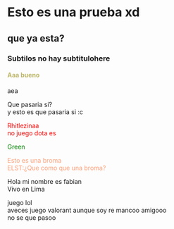 <html>
<head>
  <title>Mi Proyect FHin4dl</title>
  </head>
  <body>
    <h1>Esto es una prueba xd</h1>
    <h2>que ya esta?</h2>
    <h3>Subtilos no hay subtitulohere</h3>
    <h4 style="color:darkkhaki;">Aaa bueno </h4>
    <p>aea</p>
    <p2>Que pasaria si? <br> y esto es que pasaria si :c</p2>
    <p style="color:red;">Rhitlezinaa<br>
  no juego dota es </p> 
    <p style="color:green;">Green </p>
    <p style="color:lightsalmon;">Esto es una broma <br>ELST:¿Que como que una broma?</p>
  </body>
  </html>
Hola mi nombre es fabian <br> Vivo en Lima 

juego lol<br> aveces juego valorant aunque soy re mancoo amigooo <br> no se que pasoo
